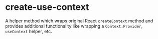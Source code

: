# create-use-context
A helper method which wraps original React `createContext` method and provides additional functionality like wrapping a `Context.Provider`, `useContext` helper, etc.
